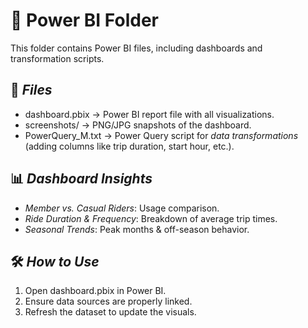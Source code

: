 # 📂 Power BI Folder
This folder contains Power BI files, including dashboards and transformation scripts.

## 📜 *Files*
- dashboard.pbix → Power BI report file with all visualizations.
- screenshots/ → PNG/JPG snapshots of the dashboard.
- PowerQuery_M.txt → Power Query script for *data transformations* (adding columns like trip duration, start hour, etc.).

## 📊 *Dashboard Insights*
- *Member vs. Casual Riders*: Usage comparison.
- *Ride Duration & Frequency*: Breakdown of average trip times.
- *Seasonal Trends*: Peak months & off-season behavior.

## 🛠 *How to Use*
1. Open dashboard.pbix in Power BI.
2. Ensure data sources are properly linked.
3. Refresh the dataset to update the visuals.
